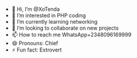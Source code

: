 - 👋 Hi, I’m @XoTenda
- 👀 I’m interested in PHP coding 
- 🌱 I’m currently learning networking 
- 💞️ I’m looking to collaborate on new projects 
- 📫 How to reach me WhatsApp+2348096169999
- 😄 Pronouns: Chief
- ⚡ Fun fact: Extrovert

<!---
XoTenda/XoTenda is a ✨ special ✨ repository because its `README.md` (this file) appears on your GitHub profile.
You can click the Preview link to take a look at your changes.
--->
